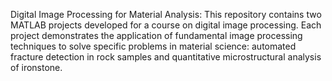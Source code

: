 Digital Image Processing for Material Analysis:
This repository contains two MATLAB projects developed for a course on digital image processing. Each project demonstrates the application of fundamental image processing techniques to solve specific problems in material science: automated fracture detection in rock samples and quantitative microstructural analysis of ironstone.
